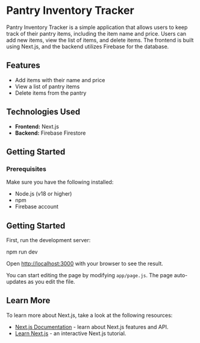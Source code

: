 # Pantry Inventory Tracker

Pantry Inventory Tracker is a simple application that allows users to keep track of their pantry items, including the item name and price. Users can add new items, view the list of items, and delete items. The frontend is built using Next.js, and the backend utilizes Firebase for the database.

## Features

- Add items with their name and price
- View a list of pantry items
- Delete items from the pantry

## Technologies Used

- **Frontend:** Next.js
- **Backend:** Firebase Firestore

## Getting Started

### Prerequisites

Make sure you have the following installed:

- Node.js (v18 or higher)
- npm 
- Firebase account

## Getting Started

First, run the development server:

npm run dev

Open [http://localhost:3000](http://localhost:3000) with your browser to see the result.

You can start editing the page by modifying `app/page.js`. The page auto-updates as you edit the file.

## Learn More

To learn more about Next.js, take a look at the following resources:

- [Next.js Documentation](https://nextjs.org/docs) - learn about Next.js features and API.
- [Learn Next.js](https://nextjs.org/learn) - an interactive Next.js tutorial.

